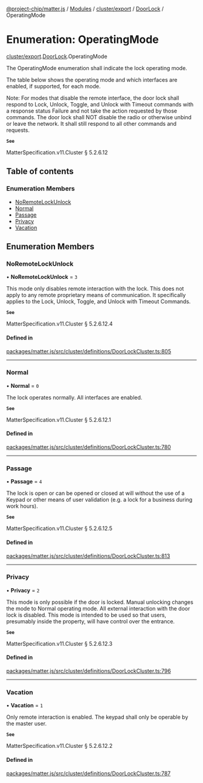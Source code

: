 [@project-chip/matter.js](../README.md) / [Modules](../modules.md) / [cluster/export](../modules/cluster_export.md) / [DoorLock](../modules/cluster_export.DoorLock.md) / OperatingMode

# Enumeration: OperatingMode

[cluster/export](../modules/cluster_export.md).[DoorLock](../modules/cluster_export.DoorLock.md).OperatingMode

The OperatingMode enumeration shall indicate the lock operating mode.

The table below shows the operating mode and which interfaces are enabled, if supported, for each mode.

Note: For modes that disable the remote interface, the door lock shall respond to Lock, Unlock, Toggle, and
Unlock with Timeout commands with a response status Failure and not take the action requested by those commands.
The door lock shall NOT disable the radio or otherwise unbind or leave the network. It shall still respond to
all other commands and requests.

**`See`**

MatterSpecification.v11.Cluster § 5.2.6.12

## Table of contents

### Enumeration Members

- [NoRemoteLockUnlock](cluster_export.DoorLock.OperatingMode.md#noremotelockunlock)
- [Normal](cluster_export.DoorLock.OperatingMode.md#normal)
- [Passage](cluster_export.DoorLock.OperatingMode.md#passage)
- [Privacy](cluster_export.DoorLock.OperatingMode.md#privacy)
- [Vacation](cluster_export.DoorLock.OperatingMode.md#vacation)

## Enumeration Members

### NoRemoteLockUnlock

• **NoRemoteLockUnlock** = ``3``

This mode only disables remote interaction with the lock. This does not apply to any remote proprietary
means of communication. It specifically applies to the Lock, Unlock, Toggle, and Unlock with Timeout
Commands.

**`See`**

MatterSpecification.v11.Cluster § 5.2.6.12.4

#### Defined in

[packages/matter.js/src/cluster/definitions/DoorLockCluster.ts:805](https://github.com/project-chip/matter.js/blob/5f71eedebdb9fa54338bde320c311bb359b7455d/packages/matter.js/src/cluster/definitions/DoorLockCluster.ts#L805)

___

### Normal

• **Normal** = ``0``

The lock operates normally. All interfaces are enabled.

**`See`**

MatterSpecification.v11.Cluster § 5.2.6.12.1

#### Defined in

[packages/matter.js/src/cluster/definitions/DoorLockCluster.ts:780](https://github.com/project-chip/matter.js/blob/5f71eedebdb9fa54338bde320c311bb359b7455d/packages/matter.js/src/cluster/definitions/DoorLockCluster.ts#L780)

___

### Passage

• **Passage** = ``4``

The lock is open or can be opened or closed at will without the use of a Keypad or other means of user
validation (e.g. a lock for a business during work hours).

**`See`**

MatterSpecification.v11.Cluster § 5.2.6.12.5

#### Defined in

[packages/matter.js/src/cluster/definitions/DoorLockCluster.ts:813](https://github.com/project-chip/matter.js/blob/5f71eedebdb9fa54338bde320c311bb359b7455d/packages/matter.js/src/cluster/definitions/DoorLockCluster.ts#L813)

___

### Privacy

• **Privacy** = ``2``

This mode is only possible if the door is locked. Manual unlocking changes the mode to Normal operating
mode. All external interaction with the door lock is disabled. This mode is intended to be used so that
users, presumably inside the property, will have control over the entrance.

**`See`**

MatterSpecification.v11.Cluster § 5.2.6.12.3

#### Defined in

[packages/matter.js/src/cluster/definitions/DoorLockCluster.ts:796](https://github.com/project-chip/matter.js/blob/5f71eedebdb9fa54338bde320c311bb359b7455d/packages/matter.js/src/cluster/definitions/DoorLockCluster.ts#L796)

___

### Vacation

• **Vacation** = ``1``

Only remote interaction is enabled. The keypad shall only be operable by the master user.

**`See`**

MatterSpecification.v11.Cluster § 5.2.6.12.2

#### Defined in

[packages/matter.js/src/cluster/definitions/DoorLockCluster.ts:787](https://github.com/project-chip/matter.js/blob/5f71eedebdb9fa54338bde320c311bb359b7455d/packages/matter.js/src/cluster/definitions/DoorLockCluster.ts#L787)
